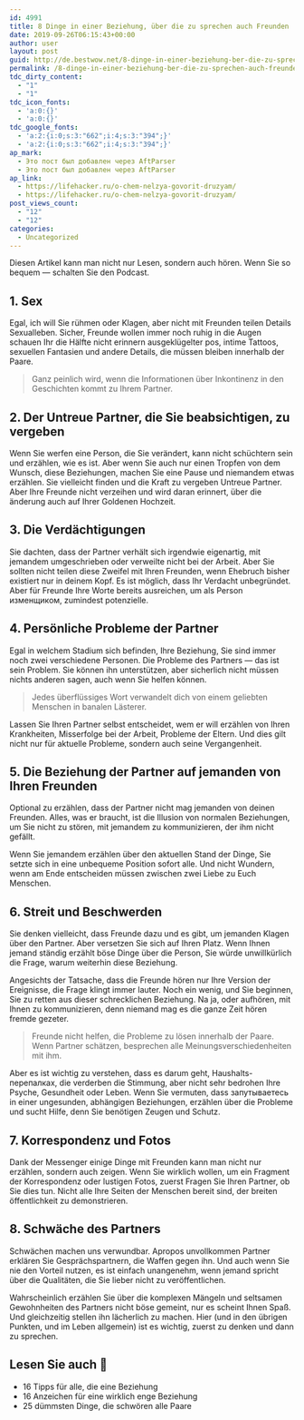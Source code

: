 ```yaml
---
id: 4991
title: 8 Dinge in einer Beziehung, über die zu sprechen auch Freunden
date: 2019-09-26T06:15:43+00:00
author: user
layout: post
guid: http://de.bestwow.net/8-dinge-in-einer-beziehung-ber-die-zu-sprechen-auch-freunden/
permalink: /8-dinge-in-einer-beziehung-ber-die-zu-sprechen-auch-freunden/
tdc_dirty_content:
  - "1"
  - "1"
tdc_icon_fonts:
  - 'a:0:{}'
  - 'a:0:{}'
tdc_google_fonts:
  - 'a:2:{i:0;s:3:"662";i:4;s:3:"394";}'
  - 'a:2:{i:0;s:3:"662";i:4;s:3:"394";}'
ap_mark:
  - Это пост был добавлен через AftParser
  - Это пост был добавлен через AftParser
ap_link:
  - https://lifehacker.ru/o-chem-nelzya-govorit-druzyam/
  - https://lifehacker.ru/o-chem-nelzya-govorit-druzyam/
post_views_count:
  - "12"
  - "12"
categories:
  - Uncategorized
---
```

Diesen Artikel kann man nicht nur Lesen, sondern auch hören. Wenn Sie so bequem — schalten Sie den Podcast.</p> 

## 1. Sex

Egal, ich will Sie rühmen oder Klagen, aber nicht mit Freunden teilen Details Sexualleben. Sicher, Freunde wollen immer noch ruhig in die Augen schauen Ihr die Hälfte nicht erinnern ausgeklügelter pos, intime Tattoos, sexuellen Fantasien und andere Details, die müssen bleiben innerhalb der Paare.

> Ganz peinlich wird, wenn die Informationen über Inkontinenz in den Geschichten kommt zu Ihrem Partner.

## 2. Der Untreue Partner, die Sie beabsichtigen, zu vergeben

Wenn Sie werfen eine Person, die Sie verändert, kann nicht schüchtern sein und erzählen, wie es ist. Aber wenn Sie auch nur einen Tropfen von dem Wunsch, diese Beziehungen, machen Sie eine Pause und niemandem etwas erzählen. Sie vielleicht finden und die Kraft zu vergeben Untreue Partner. Aber Ihre Freunde nicht verzeihen und wird daran erinnert, über die änderung auch auf Ihrer Goldenen Hochzeit.

## 3. Die Verdächtigungen

Sie dachten, dass der Partner verhält sich irgendwie eigenartig, mit jemandem umgeschrieben oder verweilte nicht bei der Arbeit. Aber Sie sollten nicht teilen diese Zweifel mit Ihren Freunden, wenn Ehebruch bisher existiert nur in deinem Kopf. Es ist möglich, dass Ihr Verdacht unbegründet. Aber für Freunde Ihre Worte bereits ausreichen, um als Person изменщиком, zumindest potenzielle.

## 4. Persönliche Probleme der Partner

Egal in welchem Stadium sich befinden, Ihre Beziehung, Sie sind immer noch zwei verschiedene Personen. Die Probleme des Partners — das ist sein Problem. Sie können ihn unterstützen, aber sicherlich nicht müssen nichts anderen sagen, auch wenn Sie helfen können.

> Jedes überflüssiges Wort verwandelt dich von einem geliebten Menschen in banalen Lästerer.

Lassen Sie Ihren Partner selbst entscheidet, wem er will erzählen von Ihren Krankheiten, Misserfolge bei der Arbeit, Probleme der Eltern. Und dies gilt nicht nur für aktuelle Probleme, sondern auch seine Vergangenheit.

## 5. Die Beziehung der Partner auf jemanden von Ihren Freunden

Optional zu erzählen, dass der Partner nicht mag jemanden von deinen Freunden. Alles, was er braucht, ist die Illusion von normalen Beziehungen, um Sie nicht zu stören, mit jemandem zu kommunizieren, der ihm nicht gefällt.

Wenn Sie jemandem erzählen über den aktuellen Stand der Dinge, Sie setzte sich in eine unbequeme Position sofort alle. Und nicht Wundern, wenn am Ende entscheiden müssen zwischen zwei Liebe zu Euch Menschen.

## 6. Streit und Beschwerden

Sie denken vielleicht, dass Freunde dazu und es gibt, um jemanden Klagen über den Partner. Aber versetzen Sie sich auf Ihren Platz. Wenn Ihnen jemand ständig erzählt böse Dinge über die Person, Sie würde unwillkürlich die Frage, warum weiterhin diese Beziehung.

Angesichts der Tatsache, dass die Freunde hören nur Ihre Version der Ereignisse, die Frage klingt immer lauter. Noch ein wenig, und Sie beginnen, Sie zu retten aus dieser schrecklichen Beziehung. Na ja, oder aufhören, mit Ihnen zu kommunizieren, denn niemand mag es die ganze Zeit hören fremde gezeter.

> Freunde nicht helfen, die Probleme zu lösen innerhalb der Paare. Wenn Partner schätzen, besprechen alle Meinungsverschiedenheiten mit ihm.

Aber es ist wichtig zu verstehen, dass es darum geht, Haushalts-перепалках, die verderben die Stimmung, aber nicht sehr bedrohen Ihre Psyche, Gesundheit oder Leben. Wenn Sie vermuten, dass запутываетесь in einer ungesunden, abhängigen Beziehungen, erzählen über die Probleme und sucht Hilfe, denn Sie benötigen Zeugen und Schutz.

## 7. Korrespondenz und Fotos

Dank der Messenger einige Dinge mit Freunden kann man nicht nur erzählen, sondern auch zeigen. Wenn Sie wirklich wollen, um ein Fragment der Korrespondenz oder lustigen Fotos, zuerst Fragen Sie Ihren Partner, ob Sie dies tun. Nicht alle Ihre Seiten der Menschen bereit sind, der breiten öffentlichkeit zu demonstrieren.

## 8. Schwäche des Partners

Schwächen machen uns verwundbar. Apropos unvollkommen Partner erklären Sie Gesprächspartnern, die Waffen gegen ihn. Und auch wenn Sie nie den Vorteil nutzen, es ist einfach unangenehm, wenn jemand spricht über die Qualitäten, die Sie lieber nicht zu veröffentlichen.

Wahrscheinlich erzählen Sie über die komplexen Mängeln und seltsamen Gewohnheiten des Partners nicht böse gemeint, nur es scheint Ihnen Spaß. Und gleichzeitig stellen ihn lächerlich zu machen. Hier (und in den übrigen Punkten, und im Leben allgemein) ist es wichtig, zuerst zu denken und dann zu sprechen.

<div>
  <h2 class="read-also__title">
    <span>Lesen Sie auch</span> <span>🧐 </span>
  </h2>
  
  <ul class="read-also__list">
    <li>
      16 Tipps für alle, die eine Beziehung
    </li>
    <li>
      16 Anzeichen für eine wirklich enge Beziehung
    </li>
    <li>
      25 dümmsten Dinge, die schwören alle Paare
    </li>
  </ul>
</div>